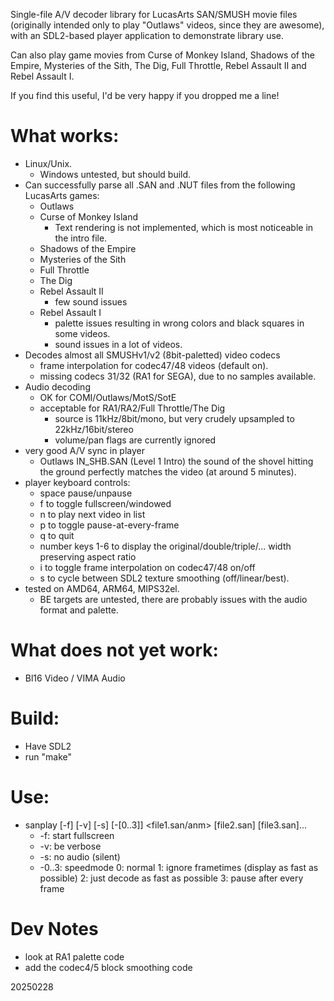 Single-file A/V decoder library for LucasArts SAN/SMUSH movie files (originally
intended only to play "Outlaws" videos, since they are awesome),
with an SDL2-based player application to demonstrate library use.

Can also play game movies from Curse of Monkey Island, Shadows of the Empire,
Mysteries of the Sith, The Dig, Full Throttle,  Rebel Assault II and Rebel Assault I.

If you find this useful, I'd be very happy if you dropped me a line!

# What works:
- Linux/Unix.
  - Windows untested, but should build.
- Can successfully parse all .SAN and .NUT files from the following LucasArts games:
  - Outlaws
  - Curse of Monkey Island
    - Text rendering is not implemented, which is most noticeable in the intro file.
  - Shadows of the Empire
  - Mysteries of the Sith
  - Full Throttle
  - The Dig
  - Rebel Assault II
    - few sound issues
  - Rebel Assault I
    - palette issues resulting in wrong colors and black squares in some videos.
    - sound issues in a lot of videos.
- Decodes almost all SMUSHv1/v2 (8bit-paletted) video codecs
  - frame interpolation for codec47/48 videos (default on).
  - missing codecs 31/32 (RA1 for SEGA), due to no samples available.
- Audio decoding
  - OK for COMI/Outlaws/MotS/SotE
  - acceptable for RA1/RA2/Full Throttle/The Dig
    - source is 11kHz/8bit/mono, but very crudely upsampled to 22kHz/16bit/stereo
    - volume/pan flags are currently ignored
- very good A/V sync in player
  - Outlaws IN_SHB.SAN (Level 1 Intro) the sound of the shovel hitting the ground perfectly matches the video (at around 5 minutes).
- player keyboard controls:
  - space  pause/unpause
  - f  to toggle fullscreen/windowed
  - n  to play next video in list
  - p  to toggle pause-at-every-frame
  - q  to quit
  - number keys 1-6 to display the original/double/triple/... width preserving aspect ratio
  - i  to toggle frame interpolation on codec47/48 on/off
  - s  to cycle between SDL2 texture smoothing (off/linear/best).
- tested on AMD64, ARM64, MIPS32el.
  - BE targets are untested, there are probably issues with the audio format and palette.

# What does **not** yet work:
- Bl16 Video / VIMA Audio

# Build:
- Have SDL2
- run "make"

# Use:
- sanplay [-f] [-v] [-s] [-[0..3]] <file1.san/anm> [file2.san] [file3.san]...
  - -f: start fullscreen
  - -v: be verbose
  - -s: no audio (silent)
  - -0..3: speedmode  0: normal  1: ignore frametimes (display as fast as possible)  2: just decode as fast as possible  3: pause after every frame

# Dev Notes
- look at RA1 palette code
- add the codec4/5 block smoothing code

20250228
